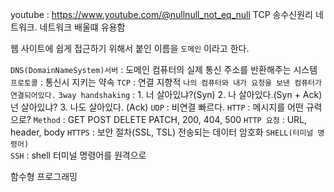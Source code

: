 youtube : https://www.youtube.com/@nullnull_not_eq_null
TCP 송수신원리 네트워크. 네트워크 배울떄 유용함

웹 사이트에 쉽게 접근하기 위해서 붙인 이름을 `도메인` 이라고 한다.

`DNS(DomainNameSystem)서버` : 도메인 컴퓨터의 실제 통신 주소를 반환해주는 시스템
`프로토콜` : 통신시 지키는 약속
	`TCP` : 연결 지향적 `나의 컴퓨터와 내가 요청을 보낸 컴퓨터가 연결되어있다.`
	     `3way handshaking` : 1. 너 살아있냐?(Syn)  2. 나 살아있다.(Syn + Ack) 넌 살아있냐? 3. 나도 살아있다. (Ack)
	`UDP` :  비연결 빠르다.
	`HTTP` : 메시지를 어떤 규력으로?
		 `Method` : GET POST DELETE PATCH, 200, 404, 500
		 `HTTP 요청` : URL, header, body 
	`HTTPS` :  보안 절차(SSL, TSL) 전송되는 데이터 암호화
	`SHELL(터미널 명령어)`  
		`SSH` : shell 터미널 명령어를 원격으로 

함수형 프로그래밍